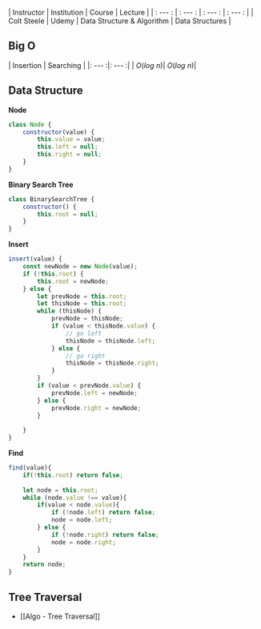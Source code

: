 | Instructor  | Institution | Course                     | Lecture         |
| : --- :     | : --- :     | : --- :                    | : --- :         |
| Colt Steele | Udemy       | Data Structure & Algorithm | Data Structures |

## Big O
| Insertion | Searching |
|: --- :|: --- :|
| $O(log\ n)$| $O(log\ n)$|

## Data Structure
**Node**
```js
class Node {
    constructor(value) {
        this.value = value;
        this.left = null;
        this.right = null;
    }
}
```

**Binary Search Tree**
```js
class BinarySearchTree {
    constructor() {
        this.root = null;
    }
}
```

**Insert**
```js
insert(value) {
	const newNode = new Node(value);
	if (!this.root) {
		this.root = newNode;
	} else {
		let prevNode = this.root;
		let thisNode = this.root;
		while (thisNode) {
			prevNode = thisNode;
			if (value < thisNode.value) {
				// go left
				thisNode = thisNode.left;
			} else {
				// go right
				thisNode = thisNode.right;
			}
		}
		if (value < prevNode.value) {
			prevNode.left = newNode;
		} else {
			prevNode.right = newNode;
		}
		
	}
}
```

**Find** 
```js
find(value){
	if(!this.root) return false;
	
	let node = this.root;
	while (node.value !== value){
		if(value < node.value){
			if (!node.left) return false;
			node = node.left;
		} else {
			if (!node.right) return false;
			node = node.right;
		}
	}
	return node;
}

```

## Tree Traversal
- [[Algo - Tree Traversal]]